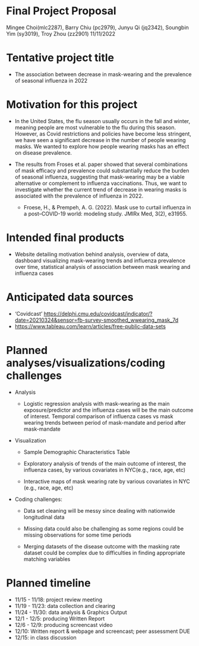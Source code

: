 Final Project Proposal
================
Mingee Choi(mlc2287), Barry Chiu (pc2979), Junyu Qi (jq2342), Soungbin
Yim (sy3019), Troy Zhou (zz2901)
11/11/2022

# Tentative project title

- The association between decrease in mask-wearing and the prevalence of
  seasonal influenza in 2022

# Motivation for this project

- In the United States, the flu season usually occurs in the fall and
  winter, meaning people are most vulnerable to the flu during this
  season. However, as Covid restrictions and policies have become less
  stringent, we have seen a significant decrease in the number of people
  wearing masks. We wanted to explore how people wearing masks has an
  effect on disease prevalence.

- The results from Froses et al. paper showed that several combinations
  of mask efficacy and prevalence could substantially reduce the burden
  of seasonal influenza, suggesting that mask-wearing may be a viable
  alternative or complement to influenza vaccinations. Thus, we want to
  investigate whether the current trend of decrease in wearing masks is
  associated with the prevalence of influenza in 2022.

  - Froese, H., & Prempeh, A. G. (2022). Mask use to curtail influenza
    in a post–COVID-19 world: modeling study. JMIRx Med, 3(2), e31955.

# Intended final products

- Website detailing motivation behind analysis, overview of data,
  dashboard visualizing mask-wearing trends and influenza prevalence
  over time, statistical analysis of association between mask wearing
  and influenza cases

# Anticipated data sources

- ‘Covidcast’
  <https://delphi.cmu.edu/covidcast/indicator/?date=20210324&sensor=fb-survey-smoothed_wwearing_mask_7d>
- <https://www.tableau.com/learn/articles/free-public-data-sets>

# Planned analyses/visualizations/coding challenges

- Analysis

  - Logistic regression analysis with mask-wearing as the main
    exposure/predictor and the influenza cases will be the main outcome
    of interest. Temporal comparison of influenza cases vs mask wearing
    trends between period of mask-mandate and period after mask-mandate

- Visualization

  - Sample Demographic Characteristics Table

  - Exploratory analysis of trends of the main outcome of interest, the
    influenza cases, by various covariates in NYC(e.g., race, age, etc)

  - Interactive maps of mask wearing rate by various covariates in NYC
    (e.g., race, age, etc)

- Coding challenges:

  - Data set cleaning will be messy since dealing with nationwide
    longitudinal data

  - Missing data could also be challenging as some regions could be
    missing observations for some time periods

  - Merging datasets of the disease outcome with the masking rate
    dataset could be complex due to difficulties in finding appropriate
    matching variables

# Planned timeline

- 11/15 - 11/18: project review meeting
- 11/19 - 11/23: data collection and clearing
- 11/24 - 11/30: data analysis & Graphics Output
- 12/1 - 12/5: producing Written Report
- 12/6 - 12/9: producing screencast video
- 12/10: Written report & webpage and screencast; peer assessment DUE
- 12/15: in class discussion
